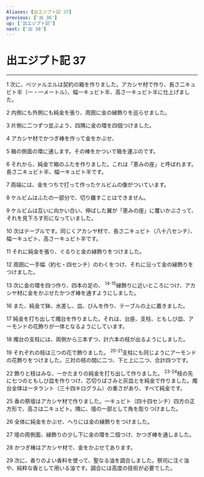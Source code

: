 ```yaml
---
Aliases: [出エジプト記 37]
previous: ['出 36']
up: ['出エジプト記']
next: ['出 38']
---
```

# 出エジプト記 37

***




1 
次に、ベツァルエルは契約の箱を作りました。アカシヤ材で作り、長さ二キュビト半（一・一メートル）、幅一キュビト半、高さ一キュビト半に仕上げました。 



2 
内側にも外側にも純金を張り、周囲に金の縁飾りを巡らせました。 



3 
片側に二つずつ並ぶよう、四隅に金の環を四個つけました。 



4 
アカシヤ材でかつぎ棒を作って金をかぶせ、 



5 
箱の側面の環に通します。その棒をかついで箱を運ぶのです。 



6 
それから、純金で箱のふたを作りました。これは「恵みの座」と呼ばれます。長さ二キュビト半、幅一キュビト半です。 



7 
両端には、金をつちで打って作ったケルビムの像がついています。 



8 
ケルビムはふたの一部分で、切り離すことはできません。 



9 
ケルビムは互いに向かい合い、伸ばした翼が「恵みの座」に覆いかぶさって、それを見下ろす形になっていました。 



10 
次はテーブルです。同じくアカシヤ材で、長さ二キュビト（八十八センチ）、幅一キュビト、高さ一キュビト半です。 



11 
それに純金を張り、ぐるりと金の縁飾りをつけました。 



12 
周囲に一手幅（約七・四センチ）のわくをつけ、それに沿って金の縁飾りをつけました。 



13 
次に金の環を四つ作り、四本の足の、 <sup class="versenum">14-15</sup>縁飾りに近いところにつけ、アカシヤ材に金をかぶせたかつぎ棒を通すようにしました。 



16 
また、純金で鉢、水差し、皿、びんを作り、テーブルの上に置きました。 



17 
純金を打ち出して燭台を作りました。それは、台座、支柱、ともしび皿、アーモンドの花飾りが一体となるようにしています。 



18 
燭台の支柱には、両側から三本ずつ、計六本の枝が出るようにしました。 



19 
それぞれの枝は三つの花で飾りました。 <sup class="versenum">20-21</sup>支柱にも同じようにアーモンドの花飾りをつけました。三対の枝の間に二つ、下と上に二つ、合計四つです。 



22 
飾りと枝はみな、一かたまりの純金を打ち出して作りました。 <sup class="versenum">23-24</sup>枝の先に七つのともしび皿を作りつけ、芯切りばさみと灰皿とを純金で作りました。燭台全体は一タラント（三十四キログラム）の重さがあり、すべて純金です。 



25 
香の祭壇はアカシヤ材で作りました。一キュビト（四十四センチ）四方の正方形で、高さは二キュビト。隅に、壇の一部として角を彫りつけました。 



26 
全体に純金をかぶせ、へりには金の縁飾りをつけました。 



27 
壇の両側面、縁飾りの少し下に金の環を二個つけ、かつぎ棒を通しました。 



28 
かつぎ棒はアカシヤ材で、金をかぶせてあります。 



29 
次に、香りのよい香料を使って、聖なる油を調合しました。祭司に注ぐ油や、純粋な香として用いる油です。調合には高度の技術が必要でした。
